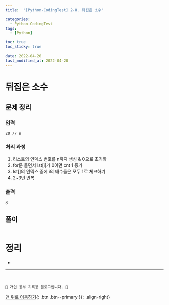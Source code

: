 ```yaml
---
title:  "[Python-CodingTest] 2-8. 뒤집은 소수"

categories:
  - Python CodingTest
tags:
  - [Python]

toc: true
toc_sticky: true
 
date: 2022-04-20
last_modified_at: 2022-04-20
---
```


# 뒤집은 소수
## 문제 정리
### 입력
```
20 // n
```
### 처리 과정
1. 리스트의 인덱스 번호를 n까지 생성 & 0으로 초기화
2. for문 돌면서 lst[i]가 0이면 cnt 1 증가 
3. lst[]의 인덱스 중에 i의 배수들은 모두 1로 체크하기
4. 2~3번 반복

### 출력
```
8
```

## 풀이
```py

```

# 정리
- 


***
<br>

    💛 개인 공부 기록용 블로그입니다. 👻

[맨 위로 이동하기](#){: .btn .btn--primary }{: .align-right}